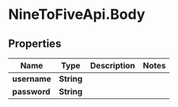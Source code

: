 # NineToFiveApi.Body

## Properties
Name | Type | Description | Notes
------------ | ------------- | ------------- | -------------
**username** | **String** |  | 
**password** | **String** |  | 


